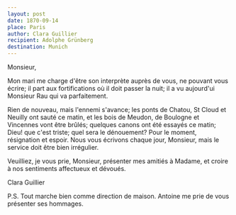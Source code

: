 ```yaml
---
layout: post
date: 1870-09-14
place: Paris
author: Clara Guillier
recipient: Adolphe Grünberg
destination: Munich
---
```



Monsieur,

Mon mari me charge d'être son interprète auprès de vous, ne pouvant vous écrire;
il part aux fortifications où il doit passer la nuit; il a vu aujourd'ui
Monsieur Rau qui va parfaitement.

Rien de nouveau, mais l'ennemi s'avance; les ponts de Chatou, St Cloud et
Neuilly ont sauté ce matin, et les bois de Meudon, de Boulogne et Vincennes
vont être brûlés; quelques canons ont été essayés ce matin; Dieu! que c'est
triste; quel sera le dénouement? Pour le moment, résignation et espoir. Nous
vous écrivons chaque jour, Monsieur, mais le service doit être bien irrégulier.

Veuilliez, je vous prie, Monsieur, présenter mes amitiés à Madame, et croire
à nos sentiments affectueux et dévoués.

Clara Guillier


P.S. Tout marche bien comme direction de maison. Antoine me prie de vous
présenter ses hommages.


